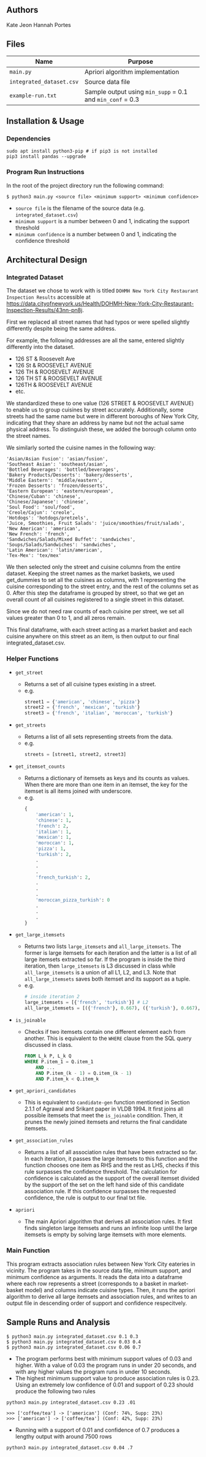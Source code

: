 ## Authors
Kate Jeon 
Hannah Portes 


## Files
Name | Purpose
--- | ---
`main.py` | Apriori algorithm implementation
`integrated_dataset.csv` | Source data file
`example-run.txt` | Sample output using `min_supp` = 0.1 and `min_conf` = 0.3


## Installation & Usage
### Dependencies
```shell
sudo apt install python3-pip # if pip3 is not installed
pip3 install pandas --upgrade
```

### Program Run Instructions
In the root of the project directory run the following command:
```shell
$ python3 main.py <source file> <minimum support> <minimum confidence>
```
- `source file` is the filename of the source data (e.g. `integrated_dataset.csv`)
- `minimum support` is a number between 0 and 1, indicating the support threshold
- `minimum confidence` is a number between 0 and 1, indicating the confidence threshold


## Architectural Design
### Integrated Dataset
The dataset we chose to work with is titled ``DOHMH New York City Restaurant Inspection Results`` accessible at https://data.cityofnewyork.us/Health/DOHMH-New-York-City-Restaurant-Inspection-Results/43nn-pn8j.

First we replaced all street names that had typos or were spelled slightly differently despite being the same address.

For example, the following addresses are all the same, entered slightly differently into the dataset.

- 126 ST & Roosevelt Ave
- 126 St &  ROOSEVELT AVENUE
- 126 TH  & ROOSEVELT AVENUE
- 126 TH ST & ROOSEVELT AVENUE
- 126TH  & ROOSEVELT AVENUE
- etc.

We standardized these to one value (126 STREET & ROOSEVELT AVENUE) to enable us to group cuisines by street accurately.
Additionally, some streets had the same name but were in different boroughs of New York City, indicating that they share an address by name but not the actual same physical address. To distinguish these, we added the borough column onto the street names.

We similarly sorted the cuisine names in the following way:
```
'Asian/Asian Fusion': 'asian/fusion',
'Southeast Asian': 'southeast/asian',
'Bottled Beverages': 'bottled/beverages',
'Bakery Products/Desserts': 'bakery/desserts',
'Middle Eastern': 'middle/eastern',
'Frozen Desserts': 'frozen/desserts',
'Eastern European': 'eastern/european',
'Chinese/Cuban': 'chinese',
'Chinese/Japanese': 'chinese',
'Soul Food': 'soul/food',
'Creole/Cajun': 'creole',
'Hotdogs': 'hotdogs/pretzels',
'Juice, Smoothies, Fruit Salads': 'juice/smoothies/fruit/salads',
'New American': 'american',
'New French': 'french',
'Sandwiches/Salads/Mixed Buffet': 'sandwiches',
'Soups/Salads/Sandwiches': 'sandwiches',
'Latin American': 'latin/american',
'Tex-Mex': 'tex/mex'
```

We then selected only the street and cuisine columns from the entire dataset. Keeping the street names as the market baskets, we used get_dummies to set all the cuisines as columns, with 1 representing the cuisine corresponding to the street entry, and the rest of the columns set as 0. After this step the dataframe is grouped by street, so that we get an overall count of all cuisines registered to a single street in this dataset.

Since we do not need raw counts of each cuisine per street, we set all values greater than 0 to 1, and all zeros remain.

This final dataframe, with each street acting as a market basket and each cuisine anywhere on this street as an item, is then output to our final integrated_dataset.csv.

### Helper Functions
- `get_street`
    - Returns a set of all cuisine types existing in a street.
    - e.g.
        ```python
        street1 = {'american', 'chinese', 'pizza'}
        street2 = {'french', 'mexican', 'turkish'}
        street3 = {'french', 'italian', 'moroccan', 'turkish'}
        ```

- `get_streets`
    - Returns a list of all sets representing streets from the data.
    - e.g.
        ```python
        streets = [street1, street2, street3]
        ```

- `get_itemset_counts`
    - Returns a dictionary of itemsets as keys and its counts as values. When there are more than one item in an itemset, the key for the itemset is all items joined with underscore.
    - e.g.
        ```python
        {
            'american': 1,
            'chinese': 1,
            'french': 2,
            'italian': 1,
            'mexican': 1,
            'moroccan': 1,
            'pizza': 1,
            'turkish': 2,
            .
            .
            .
            'french_turkish': 2,
            .
            .
            .
            'moroccan_pizza_turkish': 0
            .
            .
            .
        }
        ```

- `get_large_itemsets`
    - Returns two lists `large_itemsets` and `all_large_itemsets`. The former is large itemsets for each iteration and the latter is a list of all large itemsets extracted so far. If the program is inside the third iteration, then `large_itemsets` is L3 discussed in class while `all_large_itemsets` is a union of all L1, L2, and L3. Note that `all_large_itemsets` saves both itemset and its support as a tuple.
    - e.g.
        ```python
        # inside iteration 2
        large_itemsets = [{'french', 'turkish'}] # L2
        all_large_itemsets = [({'french'}, 0.667), ({'turkish'}, 0.667), ({'french', 'turkish'}, 0.667)]
        ```

- `is_joinable`
    - Checks if two itemsets contain one different element each from another. This is equivalent to the `WHERE` clause from the SQL query discussed in class.
        ```sql
        FROM L_k P, L_k Q
        WHERE P.item_1 = Q.item_1
            AND ...
            AND P.item_(k - 1) = Q.item_(k - 1)
            AND P.item_k < Q.item_k
        ```

- `get_apriori_candidates`
    - This is equivalent to `candidate-gen` function mentioned in Section 2.1.1 of Agrawal and Srikant paper in VLDB 1994. It first joins all possible itemsets that meet the `is_joinable` condition. Then, it prunes the newly joined itemsets and returns the final candidate itemsets.

- `get_association_rules`
    - Returns a list of all association rules that have been extracted so far. In each iteration, it passes the large itemsets to this function and the function chooses one item as RHS and the rest as LHS, checks if this rule surpasses the confidence threshold. The calculation for confidence is calculated as the support of the overall itemset divided by the support of the set on the left hand side of this candidate association rule. If this confidence surpasses the requested confidence, the rule is output to our final txt file.

- `apriori`
    - The main Apriori algorithm that derives all association rules. It first finds singleton large itemsets and runs an infinite loop until the large itemsets is empty by solving large itemsets with more elements.

### Main Function
This program extracts association rules between New York City eateries in vicinity. The program takes in the source data file, minimum support, and minimum confidence as arguments. It reads the data into a dataframe where each row represents a street (corresponds to a basket in market-basket model) and columns indicate cuisine types. Then, it runs the apriori algorithm to derive all large itemsets and association rules, and writes to an output file in descending order of support and confidence respecitvely.


## Sample Runs and Analysis
```shell
$ python3 main.py integrated_dataset.csv 0.1 0.3
$ python3 main.py integrated_dataset.csv 0.03 0.4
$ python3 main.py integrated_dataset.csv 0.06 0.7
```

- The program performs best with minimum support values of 0.03 and higher. With a value of 0.03 the program runs in under 20 seconds, and with any higher values the program runs in under 10 seconds.
- The highest minimum support value to produce association rules is 0.23. Using an extremely low confidence of 0.01 and support of 0.23 should produce the following two rules
```shell
python3 main.py integrated_dataset.csv 0.23 .01

>>> ['coffee/tea'] -> ['american'] (Conf: 74%, Supp: 23%)
>>> ['american'] -> ['coffee/tea'] (Conf: 42%, Supp: 23%)
```

- Running with a support of 0.01 and confidence of 0.7 produces a lengthy output with around 7500 rows
```shell
python3 main.py integrated_dataset.csv 0.04 .7
```